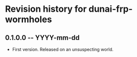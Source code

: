 # Revision history for dunai-frp-wormholes

## 0.1.0.0  -- YYYY-mm-dd

* First version. Released on an unsuspecting world.
